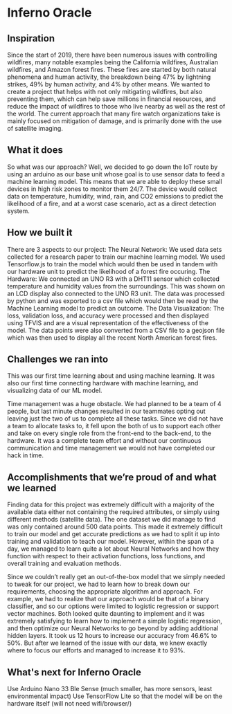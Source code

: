 # Inferno Oracle
## Inspiration

Since the start of 2019, there have been numerous issues with controlling wildfires, many notable examples being the California wildfires, Australian wildfires, and Amazon forest fires. These fires are started by both natural phenomena and human activity, the breakdown being 47% by lightning strikes, 49% by human activity, and 4% by other means. We wanted to create a project that helps with not only mitigating wildfires, but also preventing them, which can help save millions in financial resources, and reduce the impact of wildfires to those who live nearby as well as the rest of the world. The current approach that many fire watch organizations take is mainly focused on mitigation of damage, and is primarily done with the use of satellite imaging.

## What it does

So what was our approach? Well, we decided to go down the IoT route by using an arduino as our base unit whose goal is to use sensor data to feed a machine learning model. This means that we are able to deploy these small devices in high risk zones to monitor them 24/7. The device would collect data on temperature, humidity, wind, rain, and CO2 emissions to predict the likelihood of a fire, and at a worst case scenario, act as a direct detection system.

## How we built it

There are 3 aspects to our project:
The Neural Network: We used data sets collected for a research paper to train our machine learning model. We used Tensorflow.js to train the model which would then be used in tandem with our hardware unit to predict the likelihood of a forest fire occuring.
The Hardware: We connected an UNO R3 with a DHT11 sensor which collected temperature and humidity values from the surroundings. This was shown on an LCD display also connected to the UNO R3 unit. The data was processed by python and was exported to a csv file which would then be read by the Machine Learning model to predict an outcome.
The Data Visualization: The loss, validation loss, and accuracy were processed and then displayed using TFVIS and are a visual representation of the effectiveness of the model. The data points were also converted from a CSV file to a geojson file which was then used to display all the recent North American forest fires. 

## Challenges we ran into

This was our first time learning about and using machine learning. It was also our first time connecting hardware with machine learning, and visualizing data of our ML model. 

Time management was a huge obstacle. We had planned to be a team of 4 people, but last minute changes resulted in our teammates opting out leaving just the two of us to complete all these tasks. Since we did not have a team to allocate tasks to, it fell upon the both of us to support each other and take on every single role from the front-end to the back-end, to the hardware. It was a complete team effort and without our continuous communication and time management we would not have completed our hack in time.


## Accomplishments that we’re proud of and what we learned

Finding data for this project was extremely difficult with a majority of the available data either not containing the required attributes, or simply using different methods (satellite data). The one dataset we did manage to find was only contained around 500 data points. This made it extremely difficult to train our model and get accurate predictions as we had to split it up into training and validation to teach our model. However, within the span of a day, we managed to learn quite a lot about Neural Networks and how they function with respect to their activation functions, loss functions, and overall training and evaluation methods. 

Since we couldn’t really get an out-of-the-box model that we simply needed to tweak for our project, we had to learn how to break down our requirements, choosing the appropriate algorithm and approach. For example, we had to realize that our approach would be that of a binary classifier, and so our options were limited to logistic regression or support vector machines. Both looked quite daunting to implement and it was extremely satisfying to learn how to implement a simple logistic regression, and then optimize our Neural Networks to go beyond by adding additional hidden layers. It took us 12 hours to increase our accuracy from 46.6% to 50%. But after we learned of the issue with our data, we knew exactly where to focus our efforts and managed to increase it to 93%.


## What's next for Inferno Oracle

Use Arduino Nano 33 Ble Sense (much smaller, has more sensors, least environmental impact)
Use TensorFlow Lite so that the model will be on the hardware itself (will not need wifi/browser/)


